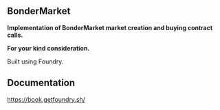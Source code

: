 ## BonderMarket

**Implementation of BonderMarket market creation and buying contract calls.**

**For your kind consideration.**

Built using Foundry. 

## Documentation

https://book.getfoundry.sh/